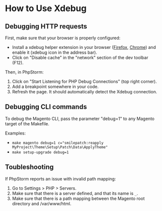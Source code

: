 # How to Use Xdebug

## Debugging HTTP requests

First, make sure that your browser is properly configured:

- Install a xdebug helper extension in your browser ([Firefox](https://addons.mozilla.org/en-US/firefox/addon/xdebug-helper-for-firefox/), [Chrome](https://chrome.google.com/webstore/detail/xdebug-helper/eadndfjplgieldjbigjakmdgkmoaaaoc?hl=en)) and enable it (xdebug icon in the address bar).
- Click on "Disable cache" in the "network" section of the dev toolbar (F12).

Then, in PhpStorm:

1. Click on "Start Listening for PHP Debug Connections" (top right corner).
2. Add a breakpoint somewhere in your code.
3. Refresh the page. It should automatically detect the Xdebug connection.

## Debugging CLI commands

To debug the Magento CLI, pass the parameter "debug=1" to any Magento target of the Makefile.

Examples:

- `make magento debug=1 c="smilepatch:reapply MyProject\Theme\Setup\Patch\Data\ApplyTheme"`
- `make setup-upgrade debug=1`

## Toubleshooting

If PhpStorm reports an issue with invalid path mapping:

1. Go to Settings > PHP > Servers.
2. Make sure that there is a server defined, and that its name is `_`.
4. Make sure that there is a path mapping between the Magento root directory and /var/www/html.
